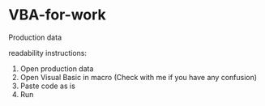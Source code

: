 # VBA-for-work

Production data

readability instructions:
1) Open production data
2) Open Visual Basic in macro (Check with me if you have any confusion)
3) Paste code as is
4) Run
